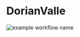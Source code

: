 # DorianValle
![example workflow name](https://github.com/valentinstoecker/DorianValle/workflows/CI/badge.svg)
